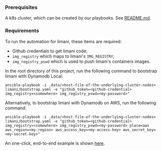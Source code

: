 ### Prerequisites
A k8s cluster, which can be created by our playbooks. See [README.md](../README.md).

### Requirements
To run the automation for limani, these items are required:
- Github credentials to get limani code;
- `img_registry` which maps to limani's `IMG_REGISTRY`;
- `img_registry_pswd` which is used to push limani's containers images.

In the root directory of this project, run the following command to bootstrap limani with Dynamodb Local:
```shell
ansible-playbook -i .data/<host-file-of-the-underlying-cluster-nodes> limani/bootstrap.yaml -e "github_token=<github-credential> img_registry=<somewhere> img_registry_pswd=<my-password>"
```

Alternatively, to bootstrap limani with Dynamodb on AWS, run the following command:
```shell
ansible-playbook -i .data/<host-file-of-the-underlying-cluster-nodes> limani/bootstrap.yaml -e "github_token=<github-credential> img_registry=<somewhere> img_registry_pswd=<my-password> place=aws aws_region=<my-region> aws_access_key=<my-access-key> aws_secret_key=<my-secret-key>"
```

An one-click, end-to-end example is shown [here](../all-in-one-limani.sh).
